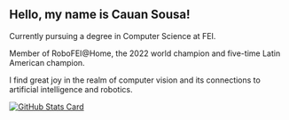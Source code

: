 <!DOCTYPE html>
<html>
<head>

</head>
<body>
  <div class="container">
    <div class="profile-info">
      <h2>Hello, my name is <strong>Cauan Sousa!</strong></h2>
      <p>Currently pursuing a degree in Computer Science at FEI.</p>
      <p>Member of RoboFEI@Home, the 2022 world champion and five-time Latin American champion.</p>
      <p>I find great joy in the realm of computer vision and its connections to artificial intelligence and robotics.</p>
    </div>
  </div>
  <div class="stats-card">
    <a href="https://github.com/anuraghazra/github-readme-stats">
      <img src="https://github-readme-stats.vercel.app/api?username=cauansousa&theme=radical&show_icons=true" alt="GitHub Stats Card">
    </a>
  </div>
</body>
</html>
